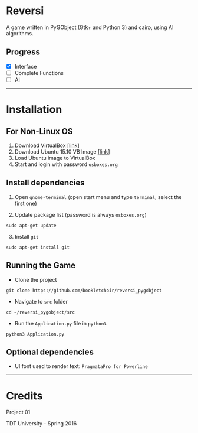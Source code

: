# Reversi

A game written in PyGObject (Gtk+ and Python 3) and cairo, using AI algorithms.

## Progress

- [x] Interface
- [ ] Complete Functions
- [ ] AI

---

# Installation

## For Non-Linux OS
1. Download VirtualBox [[link]](https://www.virtualbox.org/wiki/Downloads)
2. Download Ubuntu 15.10 VB
Image [[link]](http://www.osboxes.org/ubuntu/#ubuntu-15_10-vbox)
3. Load Ubuntu image to VirtualBox
4. Start and login with password `osboxes.org`

## Install dependencies

1. Open `gnome-terminal` (open start menu and type `terminal`, select the first
one)

2. Update package list (password is always `osboxes.org`)

```
sudo apt-get update
```

3. Install `git`

```
sudo apt-get install git
```

## Running the Game

- Clone the project

```
git clone https://github.com/bookletchoir/reversi_pygobject
```

- Navigate to `src` folder

```
cd ~/reversi_pygobject/src
```

- Run the `Application.py` file in `python3`

```
python3 Application.py
```

## Optional dependencies
- UI font used to render text: `PragmataPro for Powerline`

---

# Credits

Project 01

TDT University - Spring 2016

